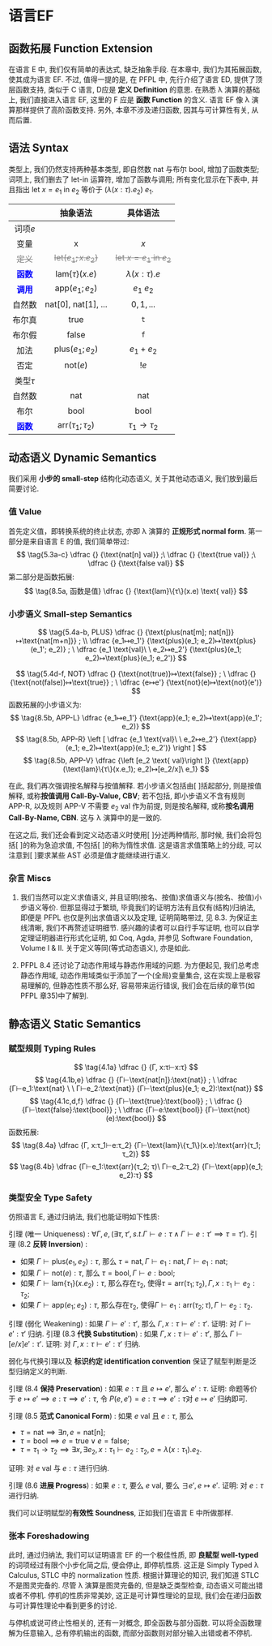 # 语言EF
## 函数拓展 Function Extension
在语言 E 中, 我们仅有简单的表达式, 缺乏抽象手段. 在本章中, 我们为其拓展函数, 使其成为语言 EF.
不过, 值得一提的是, 在 PFPL 中, 先行介绍了语言 ED, 提供了顶层函数支持, 类似于 C 语言, D应是 **定义 Definition** 的意思. 在熟悉 λ 演算的基础上, 我们直接进入语言 EF, 这里的 F 应是 **函数 Function** 的含义. 语言 EF 像 λ 演算那样提供了高阶函数支持.
另外, 本章不涉及递归函数, 因其与可计算性有关, 从而后置.

## 语法 Syntax
类型上, 我们仍然支持两种基本类型, 即自然数 nat 与布尔 bool, 增加了函数类型;
词项上, 我们删去了 let-in 运算符, 增加了函数与调用;
所有变化显示在下表中, 并且指出 let $x = e_1$ in $e_2$ 等价于 $(λ(x:τ).e_2)\ e_1$.

||抽象语法|具体语法|
|:-:|:-:|:-:|
|词项$e$|
|变量|x|$x$|
|<s style="color:grey"> 定义|<s style="color:grey">let($e_1; x.e_2$)|<s style="color:grey">let $x = e_1$ in $e_2$|
|<b style="color:blue;">函数|lam{$τ$}($x.e$)|$λ(x:τ).e$|
|<b style="color:blue;">调用|app($e_1; e_2$)|$e_1\ e_2$|
|自然数|nat[0], nat[1], ...|$0,1,...$|
|布尔真|true|`t`|
|布尔假|false|`f`|
|加法|plus($e_1; e_2$)|$e_1+e_2$|
|否定|not($e$)|$!e$|
|类型$τ$|||
|自然数|nat|nat|
|布尔|bool|bool|
|<b style="color:blue;">函数|arr($τ_1; τ_2$)|$τ_1→τ_2$|


## 动态语义 Dynamic Semantics
我们采用 **小步的 small-step** 结构化动态语义, 关于其他动态语义, 我们放到最后简要讨论.
### 值 Value
首先定义值，即转换系统的终止状态, 亦即 λ 演算的 **正规形式 normal form**.
第一部分是来自语言 E 的值, 我们简单带过:
$$
\tag{5.3a-c}
\dfrac
{}
{\text{nat[n] val}} 
;\ 
\dfrac
{}
{\text{true val}}
;\ 
\dfrac
{}
{\text{false val}}
$$
第二部分是函数拓展:
$$
\tag{8.5a, 函数是值}
\dfrac
{}
{\text{lam}\{τ\}(x.e) \text{ val}}
$$

### 小步语义 Small-step Semantics
$$
\tag{5.4a-b, PLUS}
\dfrac
{}
{\text{plus(nat[m]; nat[n])}↦\text{nat[m+n]}}
; \\
\dfrac
{e_1↦e_1'}
{\text{plus}(e_1; e_2)↦\text{plus}(e_1'; e_2)}
; \ 
\dfrac
{e_1 \text{val}\ \ e_2↦e_2'}
{\text{plus}(e_1; e_2)↦\text{plus}(e_1; e_2')}
$$

$$
\tag{5.4d-f, NOT}
\dfrac
{}
{\text{not(true)}↦\text{false}}
; \
\dfrac
{}
{\text{not(false)}↦\text{true}}
; \
\dfrac
{e↦e'}
{\text{not}(e)↦\text{not}(e')}
$$
函数拓展的小步语义为:
$$
\tag{8.5b, APP-L}
\dfrac
{e_1↦e_1'}
{\text{app}(e_1; e_2)↦\text{app}(e_1'; e_2)}
$$
$$
\tag{8.5b, APP-R}
\left [
\dfrac
{e_1 \text{val}\ \ e_2↦e_2'}
{\text{app}(e_1; e_2)↦\text{app}(e_1; e_2')}
\right ]
$$
$$
\tag{8.5b, APP-V}
\dfrac
{\left [e_2 \text{ val}\right ]}
{\text{app}(\text{lam}\{τ\}(x.e_1); e_2)↦[e_2/x]\ e_1}
$$

在此, 我们再次强调按名解释与按值解释. 若小步语义包括由[ ]括起部分, 则是按值解释, 或称**按值调用 Call-By-Value, CBV**; 若不包括, 即小步语义不含有规则 APP-R, 以及规则 APP-V 不需要 $e_2$ val 作为前提, 则是按名解释, 或称**按名调用 Call-By-Name, CBN**. 这与 λ 演算中的是一致的.

在这之后, 我们还会看到定义动态语义时使用[ ]分述两种情形, 那时候, 我们会将包括[ ]的称为急迫求值, 不包括[ ]的称为惰性求值. 这是语言求值策略上的分歧, 可以注意到[ ]要求某些 AST 必须是值才能继续进行语义.

### 杂言 Miscs
1. 我们当然可以定义求值语义, 并且证明(按名、按值)求值语义与(按名、按值)小步语义等价. 但那显得过于繁琐, 毕竟我们的证明方法有且仅有(结构)归纳法, 即便是 PFPL  也仅是列出求值语义以及定理, 证明简略带过, 见 8.3. 为保证主线清晰, 我们不再赘述证明细节. 感兴趣的读者可以自行手写证明, 也可以自学定理证明器进行形式化证明, 如 Coq, Agda, 并参见 Software Foundation, Volume I & II. 关于定义等同(等式动态语义), 亦是如此.

2. PFPL 8.4 还讨论了动态作用域与静态作用域的问题. 为方便起见, 我们总考虑静态作用域, 动态作用域类似于添加了一个(全局)变量集合, 这在实现上是极容易理解的, 但静态性质不那么好, 容易带来运行错误, 我们会在后续的章节(如 PFPL 章35)中了解到.

## 静态语义 Static Semantics
### 赋型规则 Typing Rules
$$
\tag{4.1a}
\dfrac
{}
{Γ, x:τ⊢x:τ}
$$
$$
\tag{4.1b,e}
\dfrac
{}
{Γ⊢\text{nat[n]}:\text{nat}}
; \
\dfrac
{Γ⊢e_1:\text{nat} \ \ Γ⊢e_2:\text{nat}}
{Γ⊢\text{plus}(e_1; e_2):\text{nat}}
$$
$$
\tag{4.1c,d,f}
\dfrac
{}
{Γ⊢\text{true}:\text{bool}}
; \
\dfrac
{}
{Γ⊢\text{false}:\text{bool}}
; \
\dfrac
{Γ⊢e:\text{bool}}
{Γ⊢\text{not}(e):\text{bool}}
$$
函数拓展:
$$
\tag{8.4a}
\dfrac
{Γ, x:τ_1⊢e:τ_2}
{Γ⊢\text{lam}\{τ_1\}(x.e):\text{arr}(τ_1; τ_2)}
$$
$$
\tag{8.4b}
\dfrac
{Γ⊢e_1:\text{arr}(τ_2; τ)\ Γ⊢e_2:τ_2}
{Γ⊢\text{app}(e_1; e_2):τ}
$$

### 类型安全 Type Safety
仿照语言 E, 通过归纳法, 我们也能证明如下性质:

引理 (唯一 Uniqueness) : $∀Γ,e, (∃ τ, τ', s.t. Γ⊢e:τ ∧ Γ⊢e:τ'⟹τ=τ')$.
引理 (8.2 **反转 Inversion**) : 
- 如果 $Γ⊢\text{plus}(e_1, e_2):τ$, 那么 $τ=\text{nat}, Γ⊢e_1:\text{nat}, Γ⊢e_1:\text{nat}$;
- 如果 $Γ⊢\text{not}(e):τ$, 那么 $τ=\text{bool}, Γ⊢e:\text{bool}$;
- 如果 $Γ⊢\text{lam}\{τ_1\}(x.e_2):τ$, 那么存在$τ_2$, 使得$τ=\text{arr}(τ_1;τ_2), Γ, x:τ_1⊢e_2:τ_2$;
- 如果 $Γ⊢\text{app}(e_1;e_2):τ$, 那么存在$τ_2$, 使得$Γ⊢e_1:\text{arr}(τ_2;τ), Γ⊢e_2:τ_2$.

引理 (弱化 Weakening) : 如果 $Γ⊢e':τ'$, 那么 $Γ, x:τ⊢e':τ'$.
证明: 对 $Γ⊢e':τ'$ 归纳.
引理 (8.3 **代换 Substitution**) : 如果 $Γ, x:τ⊢e':τ'$, 那么 $Γ⊢[e/x]e':τ'$.
证明: 对 $Γ, x:τ⊢e':τ'$ 归纳.

弱化与代换引理以及 **标识约定 identification convention** 保证了赋型判断是泛型归纳定义的判断.


引理 (8.4 **保持 Preservation**) : 如果 $e:τ$ 且 $e↦e'$, 那么 $e':τ$.
证明: 命题等价于 $e↦e'⟹e:τ⟹e':τ$,
令 $P(e,e')=e:τ⟹e':τ$对 $e↦e'$ 归纳即可.

引理 (8.5 **范式 Canonical Form**) : 如果 $e \text{ val}$ 且 $e:τ$, 那么
- $τ=\text{nat}⟹∃n, e=\text{nat[n]}$;
- $τ=\text{bool}⟹e=\text{true} ∨ e=\text{false}$;
- $τ=τ_1→τ_2⟹∃ x, ∃ e_2, x:τ_1⊢ e_2:τ_2, e=λ(x:τ_1).e_2$.
 
证明: 对 $e \text{ val}$ 与 $e:τ$ 进行归纳.

引理 (8.6 **进展 Progress**) : 如果 $e:τ$, 要么 $e \text{ val}$, 要么 $∃e', e↦e'$.
证明: 对 $e:τ$ 进行归纳.

我们可以证明赋型的**有效性 Soundness**, 正如我们在语言 E 中所做那样.

### 张本 Foreshadowing
此时, 通过归纳法, 我们可以证明语言 EF 的一个极佳性质, 即 **良赋型 well-typed** 的词项经过有限个小步化简之后, 便会停止, 即停机性质. 这正是 Simply Typed λ Calculus, STLC 中的 normalization 性质. 根据计算理论的知识, 我们知道 STLC 不是图灵完备的. 尽管 λ 演算是图灵完备的, 但是缺乏类型检查, 动态语义可能出错或者不停机. 停机的性质非常美妙, 这正是可计算性理论的显现, 我们会在递归函数与可计算性理论中看到更多的讨论. 

与停机或说可终止性相关的, 还有一对概念, 即全函数与部分函数. 可以将全函数理解为任意输入, 总有停机输出的函数, 而部分函数则对部分输入出错或者不停机.